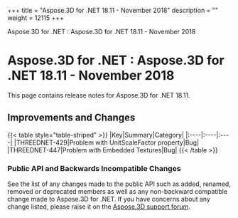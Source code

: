 +++
title = "Aspose.3D for .NET 18.11 - November 2018" 
description = "" 
weight = 12115 
+++

Aspose.3D for .NET : Aspose.3D for .NET 18.11 - November 2018  

# Aspose.3D for .NET : Aspose.3D for .NET 18.11 - November 2018


This page contains release notes for Aspose.3D for .NET 18.11.

## Improvements and Changes

{{< table style="table-striped" >}}
|Key|Summary|Category|
|:----|:----|:----|
|THREEDNET-429|Problem with UnitScaleFactor property|Bug|
|THREEDNET-447|Problem with Embedded Textures|Bug|
{{< /table >}}

### Public API and Backwards Incompatible Changes

See the list of any changes made to the public API such as added, renamed, removed or deprecated members as well as any non-backward compatible change made to Aspose.3D for .NET. If you have concerns about any change listed, please raise it on the [Aspose.3D support forum](https://forum.aspose.com/c/3d).

